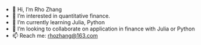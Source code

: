 - 👋 Hi, I’m Rho Zhang
- 👀 I’m interested in quantitative finance.
- 🌱 I’m currently learning Julia, Python
- 💞️ I’m looking to collaborate on application in finance with Julia or Python
- 📫 Reach me: rhozhang@163.com

<!---
rhozhang/rhozhang is a ✨ special ✨ repository because its `README.md` (this file) appears on your GitHub profile.
You can click the Preview link to take a look at your changes.
--->
